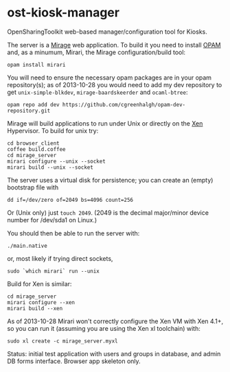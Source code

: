 ost-kiosk-manager
=================

OpenSharingToolkit web-based manager/configuration tool for Kiosks.

The server is a [Mirage](http://openmirage.org) web application. To build it you need to install [OPAM](http://opam.ocaml.org) and, as a minumum, Mirari, the Mirage configuration/build tool:

```
opam install mirari
```
You will need to ensure the necessary opam packages are in your opam repository(s); as of 2013-10-28 you would need to add my dev repository to get `unix-simple-blkdev`, `mirage-baardskeerder` and `ocaml-btree`:
```
opam repo add dev https://github.com/cgreenhalgh/opam-dev-repository.git
```

Mirage will build applications to run under Unix or directly on the [Xen](http://www.xenproject.org) Hypervisor. To build for unix try:
```
cd browser_client
coffee build.coffee
cd mirage_server
mirari configure --unix --socket
mirari build --unix --socket
```
The server uses a virtual disk for persistence; you can create an (empty) bootstrap file with 
```
dd if=/dev/zero of=2049 bs=4096 count=256
```
Or (Unix only) just `touch 2049`. (2049 is the decimal major/minor device number for /dev/sda1 on Linux.)

You should then be able to run the server with:
```
./main.native
```
or, most likely if trying direct sockets, 
```
sudo `which mirari` run --unix
```
Build for Xen is similar:
```
cd mirage_server
mirari configure --xen
mirari build --xen
```
As of 2013-10-28 Mirari won't correctly configure the Xen VM with Xen 4.1+, so you can run it (assuming you are using the Xen xl toolchain) with:
```
sudo xl create -c mirage_server.myxl
```

Status: initial test application with users and groups in database, and admin DB forms interface. Browser app skeleton only.
